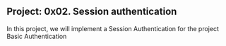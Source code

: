 Project: 0x02. Session authentication
----------------------------------------------------
In this project, we will implement a Session Authentication for the project Basic Authentication 
